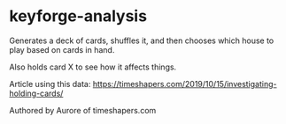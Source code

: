 # keyforge-analysis

Generates a deck of cards, shuffles it, and then chooses which house to play based on cards in hand.

Also holds card X to see how it affects things.

Article using this data: https://timeshapers.com/2019/10/15/investigating-holding-cards/

Authored by Aurore of timeshapers.com
